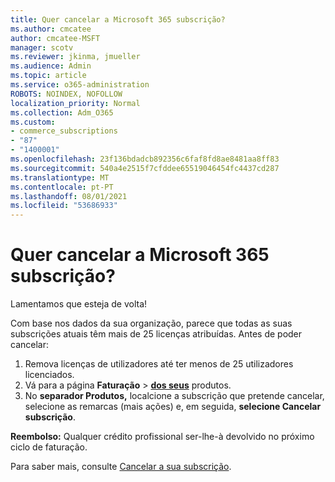 ```yaml
---
title: Quer cancelar a Microsoft 365 subscrição?
ms.author: cmcatee
author: cmcatee-MSFT
manager: scotv
ms.reviewer: jkinma, jmueller
ms.audience: Admin
ms.topic: article
ms.service: o365-administration
ROBOTS: NOINDEX, NOFOLLOW
localization_priority: Normal
ms.collection: Adm_O365
ms.custom:
- commerce_subscriptions
- "87"
- "1400001"
ms.openlocfilehash: 23f136bdadcb892356c6faf8fd8ae8481aa8ff83
ms.sourcegitcommit: 540a4e2515f7cfddee65519046454fc4437cd287
ms.translationtype: MT
ms.contentlocale: pt-PT
ms.lasthandoff: 08/01/2021
ms.locfileid: "53686933"
---
```

# <a name="canceling-your-microsoft-365-subscription"></a>Quer cancelar a Microsoft 365 subscrição?

Lamentamos que esteja de volta!
  
Com base nos dados da sua organização, parece que todas as suas subscrições atuais têm mais de 25 licenças atribuídas. Antes de poder cancelar:

1. Remova licenças de utilizadores até ter menos de 25 utilizadores licenciados.
2. Vá para a página **Faturação** \> **[dos seus](https://go.microsoft.com/fwlink/p/?linkid=842054)** produtos.
3. No **separador Produtos,** localcione a subscrição que pretende cancelar, selecione as remarcas (mais ações) e, em seguida, **selecione Cancelar subscrição**.

**Reembolso:** Qualquer crédito profissional ser-lhe-à devolvido no próximo ciclo de faturação.

Para saber mais, consulte [Cancelar a sua subscrição](/microsoft-365/commerce/subscriptions/cancel-your-subscription).
